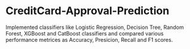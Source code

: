 # CreditCard-Approval-Prediction
Implemented classifiers like Logistic Regression, Decision Tree, Random Forest, XGBoost and CatBoost classifiers and compared various performance metrices as Accuracy, Presicion, Recall and F1 scores.
